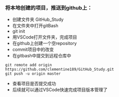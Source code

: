 ### 将本地创建的项目，推送到github上：

- 创建文件夹 GitHub_Study
- 在文件夹中打开gitBash
- git init
- 用VSCode打开文件夹，完成项目
- 在github上创建一个空repository
- commit项目中的改变
- 在gitbash中提交到远程仓库中

```shell
git remote add origin https://github.com/clementine189/GitHub_Study.git
git push -u origin master
```

- 查看项目是否提交成功
- 后续就可以通过VSCode快速完成项目版本管理了